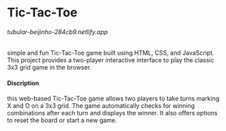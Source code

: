 # Tic-Tac-Toe
<h6>tubular-beijinho-284cb9.netlify.app</h6> simple and fun Tic-Tac-Toe game built using HTML, CSS, and JavaScript. This project provides a two-player interactive interface to play the classic 3x3 grid game in the browser.
<h4>Discription</h4>
this web-based Tic-Tac-Toe game allows two players to take turns marking X and O on a 3x3 grid. The game automatically checks for winning combinations after each turn and displays the winner. It also offers options to reset the board or start a new game.
